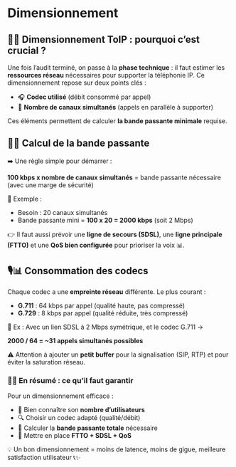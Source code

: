 # Dimensionnement

## **🧮📐 Dimensionnement ToIP : pourquoi c’est crucial ?**

Une fois l’audit terminé, on passe à la **phase technique** : il faut estimer les **ressources réseau** nécessaires pour supporter la téléphonie IP. Ce dimensionnement repose sur deux points clés :

- 🎧 **Codec utilisé** (débit consommé par appel)
- 📶 **Nombre de canaux simultanés** (appels en parallèle à supporter)

Ces éléments permettent de calculer **la bande passante minimale** requise.



## **🚦🔢 Calcul de la bande passante**

➡️ Une règle simple pour démarrer :

**100 kbps x nombre de canaux simultanés** = bande passante nécessaire (avec une marge de sécurité)

🧪 Exemple :

- Besoin : 20 canaux simultanés
- Bande passante mini = **100 x 20 = 2000 kbps** (soit 2 Mbps)

👉 Il faut aussi prévoir une **ligne de secours (SDSL)**, une **ligne principale (FTTO)** et une **QoS bien configurée** pour prioriser la voix 📊.



## **🎙️📊 Consommation des codecs**

Chaque codec a une **empreinte réseau** différente. Le plus courant :

- **G.711** : 64 kbps par appel (qualité haute, pas compressé)
- **G.729** : 8 kbps par appel (qualité réduite, très compressé)

📌 Ex : Avec un lien SDSL à 2 Mbps symétrique, et le codec G.711 →

**2000 / 64 = ~31 appels simultanés possibles**

⚠️ Attention à ajouter un **petit buffer** pour la signalisation (SIP, RTP) et pour éviter la saturation réseau.



### **🎯✅ En résumé : ce qu’il faut garantir**

Pour un dimensionnement efficace :

- 🧠 Bien connaître son **nombre d’utilisateurs**
- 🔍 Choisir un codec adapté (qualité/débit)
- 🧮 Calculer la **bande passante totale** nécessaire
- 🧰 Mettre en place **FTTO + SDSL + QoS**

💡 Un bon dimensionnement = moins de latence, moins de gigue, meilleure satisfaction utilisateur 📞✨

